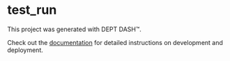 # test_run

This project was generated with DEPT DASH™.

Check out the [documentation](https://deptagency.github.io/dash/) for detailed instructions on development and deployment.
